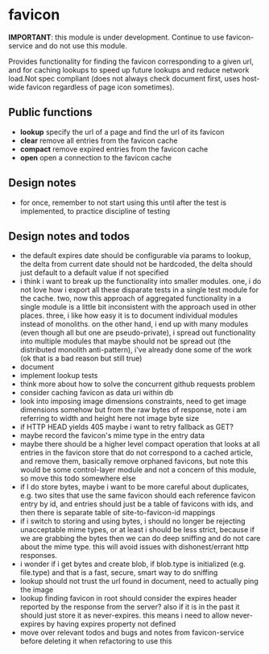 # favicon
**IMPORTANT**: this module is under development. Continue to use favicon-service and do not use this module.

Provides functionality for finding the favicon corresponding to a given url, and for caching lookups to speed up future lookups and reduce network load.Not spec compliant (does not always check document first, uses host-wide favicon regardless of page icon sometimes).

## Public functions
* **lookup** specify the url of a page and find the url of its favicon
* **clear** remove all entries from the favicon cache
* **compact** remove expired entries from the favicon cache
* **open** open a connection to the favicon cache

## Design notes
* for once, remember to not start using this until after the test is implemented, to practice discipline of testing

## Design notes and todos
* the default expires date should be configurable via params to lookup, the delta from current date should not be hardcoded, the delta should just default to a default value if not specified
* i think i want to break up the functionality into smaller modules. one, i do not love how i export all these disparate tests in a single test module for the cache. two, now this approach of aggregated functionality in a single module is a little bit inconsistent with the approach used in other places. three, i like how easy it is to document individual modules instead of monoliths. on the other hand, i end up with many modules (even though all but one are pseudo-private), i spread out functionality into multiple modules that maybe should not be spread out (the distributed monolith anti-pattern), i've already done some of the work (ok that is a bad reason but still true)
* document
* implement lookup tests
* think more about how to solve the concurrent github requests problem
* consider caching favicon as data uri within db
* look into imposing image dimensions constraints, need to get image dimensions somehow but from the raw bytes of response, note i am referring to width and height here not image byte size
* if HTTP HEAD yields 405 maybe i want to retry fallback as GET?
* maybe record the favicon's mime type in the entry data
* maybe there should be a higher level compact operation that looks at all entries in the favicon store that do not correspond to a cached article, and remove them, basically remove orphaned favicons, but note this would be some control-layer module and not a concern of this module, so move this todo somewhere else
* if I do store bytes, maybe i want to be more careful about duplicates, e.g. two sites that use the same favicon should each reference favicon entry by id, and entries should just be a table of favicons with ids, and then there is separate table of site-to-favicon-id mappings
* if i switch to storing and using bytes, i should no longer be rejecting unacceptable mime types, or at least i should be less strict, because if we are grabbing the bytes then we can do deep sniffing and do not care about the mime type. this will avoid issues with dishonest/errant http responses.
* i wonder if i get bytes and create blob, if blob.type is initialized (e.g. file.type) and that is a fast, secure, smart way to do sniffing
* lookup should not trust the url found in document, need to actually ping the image
* lookup finding favicon in root should consider the expires header reported by the response from the server? also if it is in the past it should just store it as never-expires. this means i need to allow never-expires by having expires property not defined
* move over relevant todos and bugs and notes from favicon-service before deleting it when refactoring to use this
